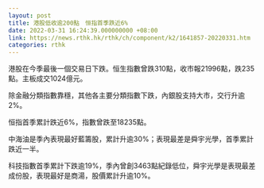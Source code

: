 ```yaml
---
layout: post
title: 港股低收逾200點　恒指首季跌近6%
date: 2022-03-31 16:24:39.000000000 +08:00
link: https://news.rthk.hk/rthk/ch/component/k2/1641857-20220331.htm
categories: rthk
---
```


港股在今季最後一個交易日下跌。恒生指數曾跌310點，收市報21996點，跌235點。主板成交1024億元。

除金融分類指數靠穩，其他各主要分類指數下跌，內銀股支持大市，交行升逾2%。

恒指首季累計跌近6%，指數曾跌至18235點。

中海油是季內表現最好藍籌股，累計升逾30%；表現最差是舜宇光學，首季累計跌近一半。

科技指數首季累計下跌逾19%，季內曾創3463點紀錄低位，舜宇光學是表現最差成份股，表現最好是商湯，股價累計升逾10%。
